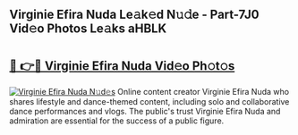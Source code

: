 ## Virginie Efira Nuda Le𝚊k𝚎d N𝚞𝚍e - Part-7J0 Vid𝚎o Photos Le𝚊ks aHBLK

# <h2><a href="http://fbftu8r.evod.top/?m=Virginie+Efira+Nuda">🔗 👉🔴 Virginie Efira Nuda Vid𝚎o Ph𝚘t𝚘s</a></h2>

[![Virginie Efira Nuda N𝚞d𝚎s](https://i.imgur.com/8V9OHl7.gif)](http://fbftu8r.evod.top/?m=Virginie+Efira+Nuda)
Online content creator Virginie Efira Nuda who shares lifestyle and dance-themed content, including solo and collaborative dance performances and vlogs. The public's trust Virginie Efira Nuda and admiration are essential for the success of a public figure. 
